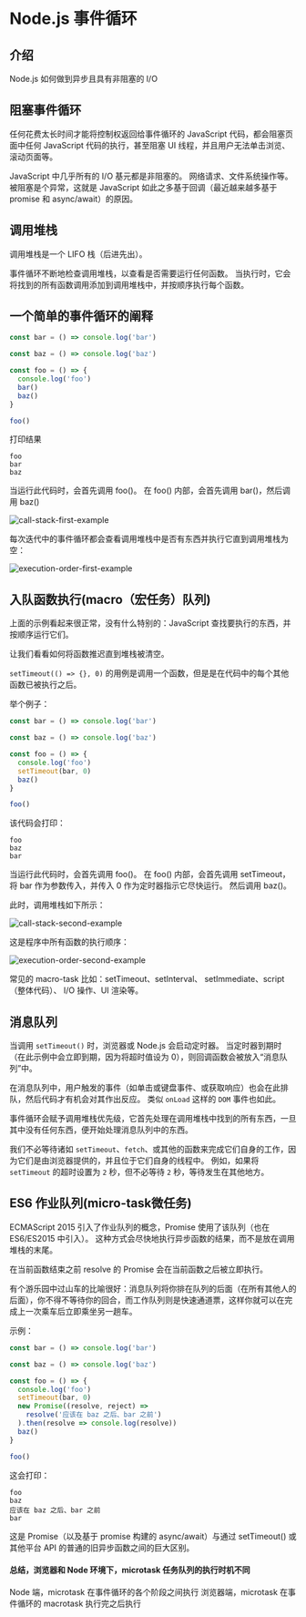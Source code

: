 # Node.js 事件循环

## 介绍

 Node.js 如何做到异步且具有非阻塞的 I/O



## 阻塞事件循环

任何花费太长时间才能将控制权返回给事件循环的 JavaScript 代码，都会阻塞页面中任何 JavaScript 代码的执行，甚至阻塞 UI 线程，并且用户无法单击浏览、滚动页面等。


JavaScript 中几乎所有的 I/O 基元都是非阻塞的。 网络请求、文件系统操作等。 被阻塞是个异常，这就是 JavaScript 如此之多基于回调（最近越来越多基于 promise 和 async/await）的原因。


## 调用堆栈

调用堆栈是一个 LIFO 栈（后进先出）。

事件循环不断地检查调用堆栈，以查看是否需要运行任何函数。
当执行时，它会将找到的所有函数调用添加到调用堆栈中，并按顺序执行每个函数。





## 一个简单的事件循环的阐释


```js
const bar = () => console.log('bar')

const baz = () => console.log('baz')

const foo = () => {
  console.log('foo')
  bar()
  baz()
}

foo()
```

打印结果
```
foo
bar
baz
```

当运行此代码时，会首先调用 foo()。 在 foo() 内部，会首先调用 bar()，然后调用 baz()

![call-stack-first-example](./call-stack-first-example.png)

每次迭代中的事件循环都会查看调用堆栈中是否有东西并执行它直到调用堆栈为空：

![execution-order-first-example](./execution-order-first-example.png)

## 入队函数执行(macro（宏任务）队列)

上面的示例看起来很正常，没有什么特别的：JavaScript 查找要执行的东西，并按顺序运行它们。

让我们看看如何将函数推迟直到堆栈被清空。

`setTimeout(() => {}, 0)` 的用例是调用一个函数，但是是在代码中的每个其他函数已被执行之后。

举个例子：

```js
const bar = () => console.log('bar')

const baz = () => console.log('baz')

const foo = () => {
  console.log('foo')
  setTimeout(bar, 0)
  baz()
}

foo()
```

该代码会打印：

```
foo
baz
bar
```

当运行此代码时，会首先调用 foo()。 在 foo() 内部，会首先调用 setTimeout，将 bar 作为参数传入，并传入 0 作为定时器指示它尽快运行。 然后调用 baz()。

此时，调用堆栈如下所示：

![call-stack-second-example](./call-stack-second-example.png)

这是程序中所有函数的执行顺序：

![execution-order-second-example](./execution-order-second-example.png)

常见的 macro-task 比如：setTimeout、setInterval、 setImmediate、script（整体代码）、 I/O 操作、UI 渲染等。



## 消息队列

当调用 `setTimeout()` 时，浏览器或 Node.js 会启动定时器。 当定时器到期时（在此示例中会立即到期，因为将超时值设为 0），则回调函数会被放入“消息队列”中。

在消息队列中，用户触发的事件（如单击或键盘事件、或获取响应）也会在此排队，然后代码才有机会对其作出反应。 类似 `onLoad` 这样的 `DOM` 事件也如此。

事件循环会赋予调用堆栈优先级，它首先处理在调用堆栈中找到的所有东西，一旦其中没有任何东西，便开始处理消息队列中的东西。

我们不必等待诸如 `setTimeout`、`fetch`、或其他的函数来完成它们自身的工作，因为它们是由浏览器提供的，并且位于它们自身的线程中。 例如，如果将 `setTimeout` 的超时设置为 `2` 秒，但不必等待 `2` 秒，等待发生在其他地方。


## ES6 作业队列(micro-task微任务)

ECMAScript 2015 引入了作业队列的概念，Promise 使用了该队列（也在 ES6/ES2015 中引入）。 这种方式会尽快地执行异步函数的结果，而不是放在调用堆栈的末尾。


在当前函数结束之前 resolve 的 Promise 会在当前函数之后被立即执行。

有个游乐园中过山车的比喻很好：消息队列将你排在队列的后面（在所有其他人的后面），你不得不等待你的回合，而工作队列则是快速通道票，这样你就可以在完成上一次乘车后立即乘坐另一趟车。


示例：

```js
const bar = () => console.log('bar')

const baz = () => console.log('baz')

const foo = () => {
  console.log('foo')
  setTimeout(bar, 0)
  new Promise((resolve, reject) =>
    resolve('应该在 baz 之后、bar 之前')
  ).then(resolve => console.log(resolve))
  baz()
}

foo()
```

这会打印：

```
foo
baz
应该在 baz 之后、bar 之前
bar
```

这是 Promise（以及基于 promise 构建的 async/await）与通过 setTimeout() 或其他平台 API 的普通的旧异步函数之间的巨大区别。


#### 总结，浏览器和 Node 环境下，microtask 任务队列的执行时机不同

Node 端，microtask 在事件循环的各个阶段之间执行
浏览器端，microtask 在事件循环的 macrotask 执行完之后执行